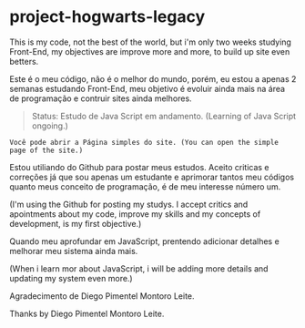 # project-hogwarts-legacy


This is my code, not the best of the world, but i'm only two weeks studying Front-End, my objectives are improve more and more, to build up site even betters. 
 
Este é o meu código, não é o melhor do mundo, porém, eu estou a apenas 2 semanas estudando Front-End, meu objetivo é evoluir ainda mais na área de programação e 
contruir sites ainda melhores.

>Status: Estudo de Java Script em andamento. (Learning of Java Script ongoing.)

```
Você pode abrir a Página simples do site. (You can open the simple page of the site.)

```

Estou utiliando do Github para postar meus estudos. Aceito criticas e correções já que sou apenas um estudante
e aprimorar tantos meu códigos quanto meus conceito de programação, é de meu interesse número um.

(I'm using the Github for posting my studys. I accept critics and apointments about my code,
improve my skills and my concepts of development, is my first objective.)

Quando meu aprofundar em JavaScript, prentendo adicionar detalhes e melhorar meu sistema ainda mais.

(When i learn mor about JavaScript, i will be adding more details and updating my system even more.)

Agradecimento de Diego Pimentel Montoro Leite.

Thanks by Diego Pimentel Montoro Leite.
